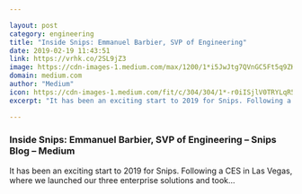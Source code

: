 ```yaml
---

layout: post
category: engineering
title: "Inside Snips: Emmanuel Barbier, SVP of Engineering"
date: 2019-02-19 11:43:51
link: https://vrhk.co/2SL9jZ3
image: https://cdn-images-1.medium.com/max/1200/1*i5JwJtg7QVnGC5Ft5q9ZKQ.jpeg
domain: medium.com
author: "Medium"
icon: https://cdn-images-1.medium.com/fit/c/304/304/1*-r0iISjlV0TRYLqR5tZ8UQ.png
excerpt: "It has been an exciting start to 2019 for Snips. Following a CES in Las Vegas, where we launched our three enterprise solutions and took…"

---
```


### Inside Snips: Emmanuel Barbier, SVP of Engineering – Snips Blog – Medium

It has been an exciting start to 2019 for Snips. Following a CES in Las Vegas, where we launched our three enterprise solutions and took…